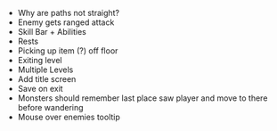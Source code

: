 - Why are paths not straight?
- Enemy gets ranged attack
- Skill Bar + Abilities
- Rests
- Picking up item (?) off floor
- Exiting level
- Multiple Levels
- Add title screen
- Save on exit
- Monsters should remember last place saw player and move to there before wandering
- Mouse over enemies tooltip